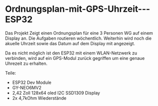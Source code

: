 # Ordnungsplan-mit-GPS-Uhrzeit---ESP32

Das Projekt Zeigt einen Ordnungsplan für eine 3 Personen WG auf einem Display an.
Die Aufgaben routieren wöchentlich.
Weiterhin wird noch die akuelle Uhrzeit sowie das Datum auf dem Display mit angezeigt.

Da es nicht möglich ist den ESP32 mit einem WLAN-Netzwerk zu verbinden, wird auf ein GPS-Modul zurück gegriffen um eine genaue Uhrezeit zu erhalten.

Teile:
- ESP32 Dev Module
- GY-NEO6MV2
- 2,42 Zoll 128x64 oled I2C SSD1309 Display
- 2x 4,7kOhm Wiederstände
